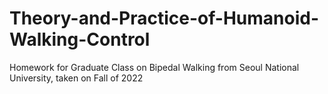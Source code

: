 # Theory-and-Practice-of-Humanoid-Walking-Control
Homework for Graduate Class on Bipedal Walking from Seoul National University, taken on Fall of 2022
